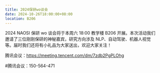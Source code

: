 ```yaml
---
title: 2024保研wo谈会
date: 2024-10-26T18:00:00+08:00
location: B206
---
```


2024 NAOSI 保研 wo 谈会将于本周六 18:00 教学楼 B206 开展。本次活动我们邀请了三位刚刚保研的神秘嘉宾，研究方向涉及 NLP、自动驾驶、机器人视觉等。届时我们还将有小礼品为大家送出，欢迎大家关注！

腾讯会议：https://meeting.tencent.com/dm/7zdb2PgPLOhg

#腾讯会议：150-564-471
